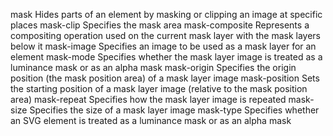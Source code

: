 mask
    Hides parts of an element by masking or clipping an image at specific places
mask-clip
    Specifies the mask area
mask-composite
    Represents a compositing operation used on the current mask layer with 
    the mask layers below it
mask-image
    Specifies an image to be used as a mask layer for an element
mask-mode
    Specifies whether the mask layer image is treated as a luminance mask or 
    as an alpha mask
mask-origin
    Specifies the origin position (the mask 
position area) of a mask layer image
mask-position
    Sets the starting position of a mask layer image (relative to the 
    mask position area)
mask-repeat
    Specifies how the mask layer image is repeated
mask-size
    Specifies the size of a mask layer image
mask-type
    Specifies whether an SVG <mask> element is treated as a luminance 
    mask or as an alpha mask
